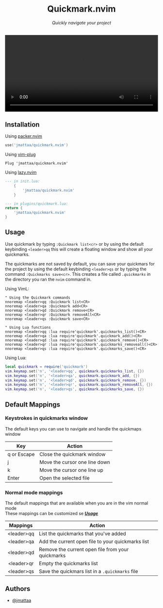 <div align="center">

# Quickmark.nvim
###### Quickly navigate your project 

<video width="100%" controls>
  <source src="assets/demo.mov" type="video/mp4">
</video>

</div>

## Installation

Using [packer.nvim](https://github.com/wbthomason/packer.nvim)

```lua
use('jmattaa/quickmark.nvim')

```

Using [vim-plug](https://github.com/junegunn/vim-plug)

```vim
Plug 'jmattaa/quickmark.nvim'
```

Using [lazy.nvim](https://github.com/folke/lazy.nvim)
```lua
--- in init.lua:
    {
        'jmattaa/quickmark.nvim'
    }

--- in plugins/quickmark.lua:
return {
    'jmattaa/quickmark.nvim'
}
```


    
## Usage

Use quickmark by typing `:Quickmark list<cr>` or by using the default keybinding `<leader>qq`
this will create a floating window and show all your quickmarks.

The quickmarks are not saved by default, you can save your quickmars for the project 
by using the default keybinding `<leader>qs` or
by typing the command `:Quickmarks save<cr>`.
This creates a file called *`.quickmarks`* in the directory you ran 
the `nvim` command in.

Using VimL:

```vim
" Using the Quickmark commands
nnoremap <leader>qq :Quickmark list<CR>
nnoremap <leader>qa :Quickmark add<CR>
nnoremap <leader>qd :Quickmark remove<CR>
nnoremap <leader>qr :Quickmark removeAll<CR>
nnoremap <leader>qs :Quickmark save<CR>

" Using Lua functions
nnoremap <leader>qq :lua require'quickmark'.quickmarks_list()<CR>
nnoremap <leader>qa :lua require'quickmark'.quickmark_add()<CR>
nnoremap <leader>qd :lua require'quickmark'.quickmark_remove()<CR>
nnoremap <leader>qr :lua require'quickmark'.quickmarks_removeall()<CR>
nnoremap <leader>qs :lua require'quickmark'.quickmarks_save()<CR>
```

Using Lua:

```lua
local quickmark = require('quickmark')
vim.keymap.set('n', '<leader>qq', quickmark.quickmarks_list, {})
vim.keymap.set('n', '<leader>qa', quickmark.quickmark_add, {}) 
vim.keymap.set('n', '<leader>qd', quickmark.quickmark_remove, {}) 
vim.keymap.set('n', '<leader>qr', quickmark.quickmark_removeAll, {})
vim.keymap.set('n', '<leader>qs', quickmark.quickmarks_save, {})
```



## Default Mappings

### Keystrokes in quickmarks window

The default keys you can use to navigate and handle the quickmaps window 

| Key              | Action                                               |
|------------------|------------------------------------------------------|
| q or Escape      | Close the quickmark window                           |
| j                | Move the cursor one line down                        |
| k                | Move the cursor one line up                          |
| Enter            | Open the selected file                               |

### Normal mode mappings

The default mappings that are available when you are in the vim normal mode
<br />
These mappings can be customized se ***[Usage](#usage)***

| Mappings         | Action                                               |
|:----------------:|------------------------------------------------------|
| \<leader\>qq     | List the quickmarks that you've added                |
| \<leader\>qa     | Add the current open file to your quickmarks list    |
| \<leader\>qd     | Remove the current open file from your quickmarks    |
| \<leader\>qr     | Empty the quickmarks list                            |
| \<leader\>qs     | Save the quickmars list in a `.quickmarks` file      |

## Authors

- [@jmattaa](https://github.com/jmattaa)


